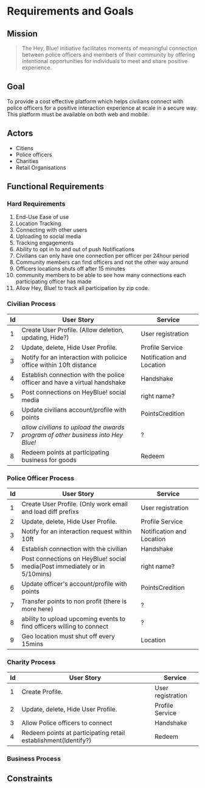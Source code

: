 # Requirements and Goals

## Mission

> The Hey, Blue! initiative facilitates moments of meaningful connection between police officers and members of their community by offering intentional opportunities for individuals to meet and share positive experience.

## Goal

To provide a cost effective platform which helps civilians connect with police officers for a positive interaction experience at scale in a secure way. This platform must be available on both web and mobile. 

## Actors
- Citiens
- Police officers
- Charities
- Retail Organisations

## Functional Requirements

### Hard Requirements 
 1. End-Use Ease of use
 2. Location Tracking
 3. Connecting with other users
 4. Uploading to social media
 5. Tracking engagements
 6. Ability to opt in to and out of push Notifications
 7. Civilians can only have one connection per officer per 24hour period
 8. Community members can find officers and not the other way around
 9. Officers locations shuts off after 15 minutes
 10. community members to be able to see how many connections each participating officer has made
 11. Allow Hey, Blue! to track all participation by zip code. 

### Civilian Process

|Id|User Story|Service|
|--- |--- |---|
|1|Create User Profile. (Allow deletion, updating, Hide?)|User registration|
|2|Update, delete, Hide User Profile.|Profile Service|
|3| Notify for an interaction with policice office within 10ft distance|Notification and Location|
|4|Establish connection with the police officer and have a virtual handshake|Handshake|
|5|Post connections on HeyBlue! social media|right name?|
|6|Update civilians account/profile with points|PointsCredition|
|7|*allow civilians to upload the awards program of other business into Hey Blue!*|?|
|8|Redeem points at participating business for goods|Redeem|

### Police Officer Process

|Id|User Story|Service|
|--- |--- |---|
|1|Create User Profile. (Only work email and load diff prefixs|User registration|
|2|Update, delete, Hide User Profile.|Profile Service|
|3| Notify for an interaction request within 10ft|Notification and Location|
|4|Establish connection with the civilian|Handshake|
|5|Post connections on HeyBlue! social media(Post immediately or in 5/10mins)|right name?|
|6|Update officer's account/profile with points|PointsCredition|
|7|Transfer points to non profit (there is more here)|?|
|8|ability to upload upcoming events to find officers willing to connect|?|
|9|Geo location must shut off every 15mins|Location|

### Charity Process

|Id|User Story|Service|
|--- |--- |---|
|1|Create Profile.|User registration|
|2|Update, delete, Hide User Profile.|Profile Service|
|3|Allow Police officers to connect|Handshake|
|4|Redeem points at participating retail establishment(Identify?)|Redeem|

### Business Process
<todo>

## Constraints
  

